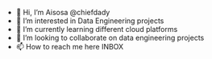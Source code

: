 - 👋 Hi, I’m Aisosa @chiefdady
- 👀 I’m interested in Data Engineering projects
- 🌱 I’m currently learning different cloud platforms
- 💞️ I’m looking to collaborate on data engineering projects
- 📫 How to reach me here INBOX

<!---
chiefdady/chiefdady is a ✨ special ✨ repository because its `README.md` (this file) appears on your GitHub profile.
You can click the Preview link to take a look at your changes.
--->
